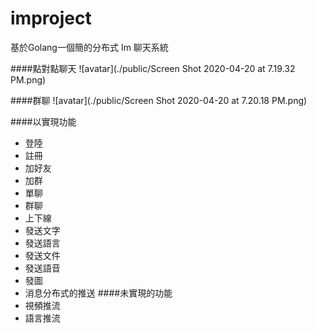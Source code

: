 # improject

基於Golang一個簡的分布式 Im 聊天系統 

####點對點聊天
![avatar](./public/Screen Shot 2020-04-20 at 7.19.32 PM.png)

####群聊
![avatar](./public/Screen Shot 2020-04-20 at 7.20.18 PM.png)


####以實現功能
* 登陸
* 註冊
* 加好友
* 加群
* 單聊
* 群聊
* 上下線
* 發送文字
* 發送語言
* 發送文件
* 發送語音
* 發圖
* 消息分布式的推送
####未實現的功能
* 視頻推流
* 語言推流



